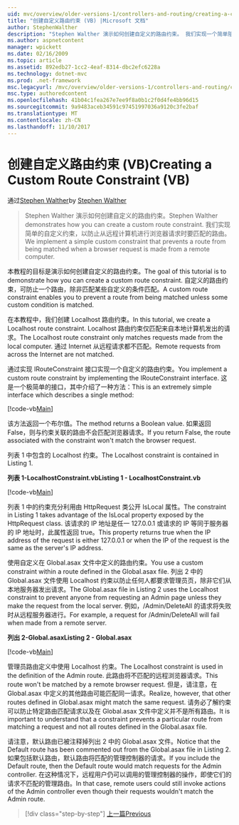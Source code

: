 ```yaml
---
uid: mvc/overview/older-versions-1/controllers-and-routing/creating-a-custom-route-constraint-vb
title: "创建自定义路由约束 (VB) |Microsoft 文档"
author: StephenWalther
description: "Stephen Walther 演示如何创建自定义的路由约束。 我们实现一个简单阻止路由的自定义约束匹配 w..."
ms.author: aspnetcontent
manager: wpickett
ms.date: 02/16/2009
ms.topic: article
ms.assetid: 892edb27-1cc2-4eaf-8314-dbc2efc6228a
ms.technology: dotnet-mvc
ms.prod: .net-framework
msc.legacyurl: /mvc/overview/older-versions-1/controllers-and-routing/creating-a-custom-route-constraint-vb
msc.type: authoredcontent
ms.openlocfilehash: 41b04c1fea267e7ee9f8a0b1c2f0d4fe4bb96d15
ms.sourcegitcommit: 9a9483aceb34591c97451997036a9120c3fe2baf
ms.translationtype: MT
ms.contentlocale: zh-CN
ms.lasthandoff: 11/10/2017
---
```

<a name="creating-a-custom-route-constraint-vb"></a><span data-ttu-id="f4f57-104">创建自定义路由约束 (VB)</span><span class="sxs-lookup"><span data-stu-id="f4f57-104">Creating a Custom Route Constraint (VB)</span></span>
====================
<span data-ttu-id="f4f57-105">通过[Stephen Walther](https://github.com/StephenWalther)</span><span class="sxs-lookup"><span data-stu-id="f4f57-105">by [Stephen Walther](https://github.com/StephenWalther)</span></span>

> <span data-ttu-id="f4f57-106">Stephen Walther 演示如何创建自定义的路由约束。</span><span class="sxs-lookup"><span data-stu-id="f4f57-106">Stephen Walther demonstrates how you can create a custom route constraint.</span></span> <span data-ttu-id="f4f57-107">我们实现简单的自定义约束，以防止从远程计算机进行浏览器请求时要匹配的路由。</span><span class="sxs-lookup"><span data-stu-id="f4f57-107">We implement a simple custom constraint that prevents a route from being matched when a browser request is made from a remote computer.</span></span>


<span data-ttu-id="f4f57-108">本教程的目标是演示如何创建自定义的路由约束。</span><span class="sxs-lookup"><span data-stu-id="f4f57-108">The goal of this tutorial is to demonstrate how you can create a custom route constraint.</span></span> <span data-ttu-id="f4f57-109">自定义的路由约束，可防止一个路由，除非匹配某些自定义的条件匹配。</span><span class="sxs-lookup"><span data-stu-id="f4f57-109">A custom route constraint enables you to prevent a route from being matched unless some custom condition is matched.</span></span>

<span data-ttu-id="f4f57-110">在本教程中，我们创建 Localhost 路由约束。</span><span class="sxs-lookup"><span data-stu-id="f4f57-110">In this tutorial, we create a Localhost route constraint.</span></span> <span data-ttu-id="f4f57-111">Localhost 路由约束仅匹配来自本地计算机发出的请求。</span><span class="sxs-lookup"><span data-stu-id="f4f57-111">The Localhost route constraint only matches requests made from the local computer.</span></span> <span data-ttu-id="f4f57-112">通过 Internet 从远程请求都不匹配。</span><span class="sxs-lookup"><span data-stu-id="f4f57-112">Remote requests from across the Internet are not matched.</span></span>

<span data-ttu-id="f4f57-113">通过实现 IRouteConstraint 接口实现一个自定义的路由约束。</span><span class="sxs-lookup"><span data-stu-id="f4f57-113">You implement a custom route constraint by implementing the IRouteConstraint interface.</span></span> <span data-ttu-id="f4f57-114">这是一个极简单的接口，其中介绍了一种方法：</span><span class="sxs-lookup"><span data-stu-id="f4f57-114">This is an extremely simple interface which describes a single method:</span></span>

[!code-vb[Main](creating-a-custom-route-constraint-vb/samples/sample1.vb)]

<span data-ttu-id="f4f57-115">该方法返回一个布尔值。</span><span class="sxs-lookup"><span data-stu-id="f4f57-115">The method returns a Boolean value.</span></span> <span data-ttu-id="f4f57-116">如果返回 False，则与约束关联的路由不会匹配浏览器请求。</span><span class="sxs-lookup"><span data-stu-id="f4f57-116">If you return False, the route associated with the constraint won't match the browser request.</span></span>

<span data-ttu-id="f4f57-117">列表 1 中包含的 Localhost 约束。</span><span class="sxs-lookup"><span data-stu-id="f4f57-117">The Localhost constraint is contained in Listing 1.</span></span>

<span data-ttu-id="f4f57-118">**列表 1-LocalhostConstraint.vb**</span><span class="sxs-lookup"><span data-stu-id="f4f57-118">**Listing 1 - LocalhostConstraint.vb**</span></span>

[!code-vb[Main](creating-a-custom-route-constraint-vb/samples/sample2.vb)]

<span data-ttu-id="f4f57-119">列表 1 中的约束充分利用由 HttpRequest 类公开 IsLocal 属性。</span><span class="sxs-lookup"><span data-stu-id="f4f57-119">The constraint in Listing 1 takes advantage of the IsLocal property exposed by the HttpRequest class.</span></span> <span data-ttu-id="f4f57-120">该请求的 IP 地址是任一 127.0.0.1 或请求的 IP 等同于服务器的 IP 地址时，此属性返回 true。</span><span class="sxs-lookup"><span data-stu-id="f4f57-120">This property returns true when the IP address of the request is either 127.0.0.1 or when the IP of the request is the same as the server's IP address.</span></span>

<span data-ttu-id="f4f57-121">使用自定义在 Global.asax 文件中定义的路由约束。</span><span class="sxs-lookup"><span data-stu-id="f4f57-121">You use a custom constraint within a route defined in the Global.asax file.</span></span> <span data-ttu-id="f4f57-122">列出 2 中的 Global.asax 文件使用 Localhost 约束以防止任何人都要求管理员页，除非它们从本地服务器发出请求。</span><span class="sxs-lookup"><span data-stu-id="f4f57-122">The Global.asax file in Listing 2 uses the Localhost constraint to prevent anyone from requesting an Admin page unless they make the request from the local server.</span></span> <span data-ttu-id="f4f57-123">例如，/Admin/DeleteAll 的请求将失败时从远程服务器进行。</span><span class="sxs-lookup"><span data-stu-id="f4f57-123">For example, a request for /Admin/DeleteAll will fail when made from a remote server.</span></span>

<span data-ttu-id="f4f57-124">**列出 2-Global.asax**</span><span class="sxs-lookup"><span data-stu-id="f4f57-124">**Listing 2 - Global.asax**</span></span>

[!code-vb[Main](creating-a-custom-route-constraint-vb/samples/sample3.vb)]

<span data-ttu-id="f4f57-125">管理员路由定义中使用 Localhost 约束。</span><span class="sxs-lookup"><span data-stu-id="f4f57-125">The Localhost constraint is used in the definition of the Admin route.</span></span> <span data-ttu-id="f4f57-126">此路由将不匹配的远程浏览器请求。</span><span class="sxs-lookup"><span data-stu-id="f4f57-126">This route won't be matched by a remote browser request.</span></span> <span data-ttu-id="f4f57-127">但是，请注意，在 Global.asax 中定义的其他路由可能匹配同一请求。</span><span class="sxs-lookup"><span data-stu-id="f4f57-127">Realize, however, that other routes defined in Global.asax might match the same request.</span></span> <span data-ttu-id="f4f57-128">请务必了解约束可以防止特定路由匹配请求以及在 Global.asax 文件中定义并不是所有路由。</span><span class="sxs-lookup"><span data-stu-id="f4f57-128">It is important to understand that a constraint prevents a particular route from matching a request and not all routes defined in the Global.asax file.</span></span>

<span data-ttu-id="f4f57-129">请注意，默认路由已被注释掉列出 2 中的 Global.asax 文件。</span><span class="sxs-lookup"><span data-stu-id="f4f57-129">Notice that the Default route has been commented out from the Global.asax file in Listing 2.</span></span> <span data-ttu-id="f4f57-130">如果包括默认路由，默认路由将匹配的管理控制器的请求。</span><span class="sxs-lookup"><span data-stu-id="f4f57-130">If you include the Default route, then the Default route would match requests for the Admin controller.</span></span> <span data-ttu-id="f4f57-131">在这种情况下，远程用户仍可以调用的管理控制器的操作，即使它们的请求不匹配的管理路由。</span><span class="sxs-lookup"><span data-stu-id="f4f57-131">In that case, remote users could still invoke actions of the Admin controller even though their requests wouldn't match the Admin route.</span></span>

>[!div class="step-by-step"]
[<span data-ttu-id="f4f57-132">上一篇</span><span class="sxs-lookup"><span data-stu-id="f4f57-132">Previous</span></span>](creating-a-route-constraint-vb.md)
